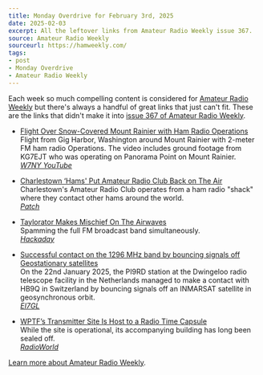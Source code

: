 ```yaml
---
title: Monday Overdrive for February 3rd, 2025
date: 2025-02-03
excerpt: All the leftover links from Amateur Radio Weekly issue 367. 
source: Amateur Radio Weekly
sourceurl: https://hamweekly.com/
tags:
- post
- Monday Overdrive
- Amateur Radio Weekly
---
```

Each week so much compelling content is considered for [Amateur Radio Weekly](https://hamweekly.com/) but there's always a handful of great links that just can't fit. These are the links that didn't make it into [issue 367 of Amateur Radio Weekly](https://hamweekly.com/archive/issues/amateur-radio-weekly-issue-367.html).

- [Flight Over Snow-Covered Mount Rainier with Ham Radio Operations](https://www.youtube.com/watch?v=zu8Sa8K0tq4)   
Flight from Gig Harbor, Washington around Mount Rainier with 2-meter FM ham radio Operations. The video includes ground footage from KG7EJT who was operating on Panorama Point on Mount Rainier.   
*[W7NY YouTube](https://www.youtube.com/@sogpilot3137)*

- [Charlestown ‘Hams' Put Amateur Radio Club Back on The Air](https://patch.com/maryland/catonsville/charlestown-hams-put-amateur-radio-club-back-air)   
Charlestown's Amateur Radio Club operates from a ham radio "shack" where they contact other hams around the world.   
*[Patch](https://patch.com/)*

- [Taylorator Makes Mischief On The Airwaves](https://hackaday.com/2025/01/29/taylorator-makes-mischief-on-the-airwaves/)   
Spamming the full FM broadcast band simultaneously.   
*[Hackaday](https://hackaday.com/)*

- [Successful contact on the 1296 MHz band by bouncing signals off Geostationary satellites](https://ei7gl.blogspot.com/2025/01/successful-contact-on-1296-mhz-band-by.html)   
On the 22nd January 2025, the PI9RD station at the Dwingeloo radio telescope facility in the Netherlands managed to make a contact with HB9Q in Switzerland by bouncing signals off an INMARSAT satellite in geosynchronous orbit.   
*[EI7GL](https://ei7gl.blogspot.com/)*

- [WPTF’s Transmitter Site Is Host to a Radio Time Capsule](https://www.radioworld.com/tech-and-gear/facilities/wptfs-transmitter-site-is-host-to-a-radio-time-capsule)   
While the site is operational, its accompanying building has long been sealed off.   
*[RadioWorld](https://www.radioworld.com/)*

[Learn more about Amateur Radio Weekly](https://hamweekly.com/).